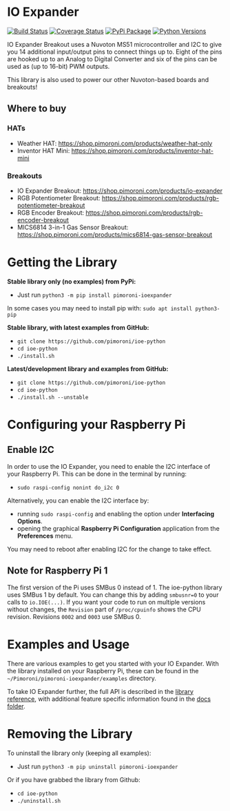 # IO Expander

[![Build Status](https://travis-ci.com/pimoroni/ioe-python.svg?branch=master)](https://travis-ci.com/pimoroni/ioe-python)
[![Coverage Status](https://coveralls.io/repos/github/pimoroni/ioe-python/badge.svg?branch=master)](https://coveralls.io/github/pimoroni/ioe-python?branch=master)
[![PyPi Package](https://img.shields.io/pypi/v/pimoroni-ioexpander.svg)](https://pypi.python.org/pypi/pimoroni-ioexpander)
[![Python Versions](https://img.shields.io/pypi/pyversions/pimoroni-ioexpander.svg)](https://pypi.python.org/pypi/pimoroni-ioexpander)

IO Expander Breakout uses a Nuvoton MS51 microcontroller and I2C to give you 14 additional input/output pins to connect things up to. Eight of the pins are hooked up to an Analog to Digital Converter and six of the pins can be used as (up to 16-bit) PWM outputs.

This library is also used to power our other Nuvoton-based boards and breakouts!

## Where to buy

### HATs

* Weather HAT: https://shop.pimoroni.com/products/weather-hat-only
* Inventor HAT Mini: https://shop.pimoroni.com/products/inventor-hat-mini


### Breakouts

* IO Expander Breakout: https://shop.pimoroni.com/products/io-expander
* RGB Potentiometer Breakout: https://shop.pimoroni.com/products/rgb-potentiometer-breakout
* RGB Encoder Breakout: https://shop.pimoroni.com/products/rgb-encoder-breakout
* MICS6814 3-in-1 Gas Sensor Breakout: https://shop.pimoroni.com/products/mics6814-gas-sensor-breakout


# Getting the Library

**Stable library only (no examples) from PyPi:**

* Just run `python3 -m pip install pimoroni-ioexpander`

In some cases you may need to install pip with: `sudo apt install python3-pip`

**Stable library, with latest examples from GitHub:**

* `git clone https://github.com/pimoroni/ioe-python`
* `cd ioe-python`
* `./install.sh`

**Latest/development library and examples from GitHub:**

* `git clone https://github.com/pimoroni/ioe-python`
* `cd ioe-python`
* `./install.sh --unstable`


# Configuring your Raspberry Pi

## Enable I2C

In order to use the IO Expander, you need to enable the I2C interface of your Raspberry Pi. This can be done in the terminal by running:

* `sudo raspi-config nonint do_i2c 0`

Alternatively, you can enable the I2C interface by:
* running `sudo raspi-config` and enabling the option under **Interfacing Options**.
* opening the graphical **Raspberry Pi Configuration** application from the **Preferences** menu.

You may need to reboot after enabling I2C for the change to take effect.

## Note for Raspberry Pi 1

The first version of the Pi uses SMBus 0 instead of 1. The ioe-python library uses SMBus 1 by default. You can change this by adding `smbusnr=0` to your calls to `io.IOE(...)`. If you want your code to run on multiple versions without changes, the `Revision` part of `/proc/cpuinfo` shows the CPU revision. Revisions `0002` and `0003` use SMBus 0.

# Examples and Usage

There are various examples to get you started with your IO Expander. With the library installed on your Raspberry Pi, these can be found in the `~/Pimoroni/pimoroni-ioexpander/examples` directory.

To take IO Expander further, the full API is described in the [library reference](/REFERENCE.md), with additional feature specific information found in the [docs folder](/docs).


# Removing the Library

To uninstall the library only (keeping all examples):

* Just run `python3 -m pip uninstall pimoroni-ioexpander`

Or if you have grabbed the library from Github:

* `cd ioe-python`
* `./uninstall.sh`
